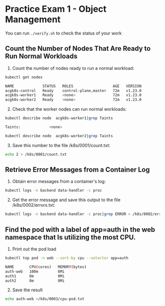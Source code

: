 # Practice Exam 1 - Object Management
You can run `./verify.sh` to check the status of your work


## Count the Number of Nodes That Are Ready to Run Normal Workloads
1. Count the number of nodes ready to run a normal workload:
```bash
kubectl get nodes

NAME             STATUS   ROLES                  AGE   VERSION
acgk8s-control   Ready    control-plane,master   72m   v1.23.0
acgk8s-worker1   Ready    <none>                 72m   v1.23.0
acgk8s-worker2   Ready    <none>                 72m   v1.23.0
```

2. Check that the worker nodes can run normal workloads:
```bash
kubectl describe node  acgk8s-worker1|grep Taints

Taints:             <none>

kubectl describe node  acgk8s-worker2|grep Taints
```

3. Save this number to the file /k8s/0001/count.txt:
```bash
echo 2 > /k8s/0001/count.txt
```

## Retrieve Error Messages from a Container Log
1. Obtain error messages from a container's log:
```bash
kubectl logs -n backend data-handler -c proc
```

2. Get the error message and save this output to the file /k8s/0002/errors.txt:
```bash
kubectl logs -n backend data-handler -c proc|grep ERROR > /k8s/0002/errors.txt
```

## Find the pod with a label of app=auth in the web namespace that Is utilizing the most CPU.
1. Print out the pod load
```bash
kubectl top pod -n web --sort-by cpu --selector app=auth

NAME       CPU(cores)   MEMORY(bytes)   
auth-web   100m         6Mi             
auth1      0m           0Mi             
auth2      0m           0Mi    
```
2. Save the result
```bash
echo auth-web >/k8s/0003/cpu-pod.txt
```



